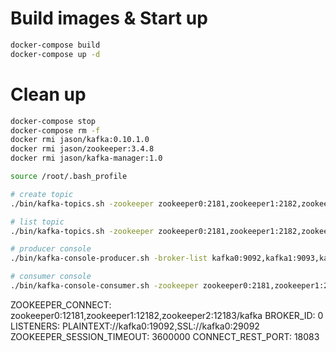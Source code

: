 

# Build images & Start up
```bash
docker-compose build
docker-compose up -d
```

# Clean up
```bash
docker-compose stop
docker-compose rm -f
docker rmi jason/kafka:0.10.1.0
docker rmi jason/zookeeper:3.4.8
docker rmi jason/kafka-manager:1.0
```


```bash
source /root/.bash_profile

# create topic
./bin/kafka-topics.sh -zookeeper zookeeper0:2181,zookeeper1:2182,zookeeper2:2183 -topic test1 -replication-factor 2 -partitions 3 -create

# list topic
./bin/kafka-topics.sh -zookeeper zookeeper0:2181,zookeeper1:2182,zookeeper2:2183 -list

# producer console
./bin/kafka-console-producer.sh -broker-list kafka0:9092,kafka1:9093,kafka2:9094 -topic test1

# consumer console
./bin/kafka-console-consumer.sh -zookeeper zookeeper0:2181,zookeeper1:2182,zookeeper2:2183 - from-begining -topic test1
```

ZOOKEEPER_CONNECT: zookeeper0:12181,zookeeper1:12182,zookeeper2:12183/kafka
BROKER_ID: 0
LISTENERS: PLAINTEXT://kafka0:19092,SSL://kafka0:29092
ZOOKEEPER_SESSION_TIMEOUT: 3600000
CONNECT_REST_PORT: 18083


